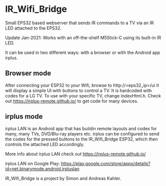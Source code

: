 # IR_Wifi_Bridge

Small EPS32 based webserver that sends IR commands to a TV via an IR LED attached to the EPS32.

Update Jan-2021: Works with an off-the-shelf M5Stick-C using its built-in IR LED.

It can be used in two different ways: with a browser or with the Android app irplus.

## Browser mode

After connecting your ESP32 to your Wifi, browse to http://<eps32_ip>/ui
It will display a simple UI with buttons to control a TV.
It is hardcoded with codes for a LG TV. To use with your specific TV, change indexHtml.h. Check out https://irplus-remote.github.io/ to get code for many devices.

## irplus mode

irplus LAN is an Android app that has buildin remote layouts and codes for many, many TVs, DVD/Blu-ray players etc. irplus can be configured to send the codes for the pressed buttons to the IR_Wifi_Bridge ESP32, which then controls the attached LED accordingly.

More info about irplus LAN check out https://irplus-remote.github.io/

irplus LAN on Google Play: https://play.google.com/store/apps/details?id=net.binarymode.android.irpluslan


IR_Wifi_Bridge is a project by Simon and Andreas Kahler.

